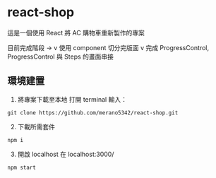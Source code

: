 # react-shop

這是一個使用 React 將 AC 購物車重新製作的專案

目前完成階段 -> 
v 使用 component 切分完版面
v 完成 ProgressControl, ProgressControl 與 Steps 的畫面串接

## 環境建置

1. 將專案下載至本地
打開 terminal 輸入：
```
git clone https://github.com/merano5342/react-shop.git
```

2. 下載所需套件
```
npm i
```

3. 開啟 localhost 在
localhost:3000/
```
npm start
```
